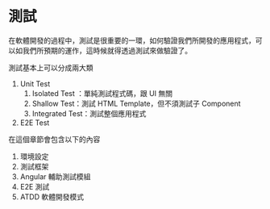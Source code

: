 # 測試

在軟體開發的過程中，測試是很重要的一環，如何驗證我們所開發的應用程式，可以如我們所預期的運作，這時候就得透過測試來做驗證了。

測試基本上可以分成兩大類

1. Unit Test
   1. Isolated Test ：單純測試程式碼，跟 UI 無關
   2. Shallow Test：測試 HTML Template，但不須測試子 Component
   3. Integrated Test：測試整個應用程式
2. E2E Test

在這個章節會包含以下的內容

1. 環境設定
2. 測試框架
3. Angular 輔助測試模組
4. E2E 測試
5. ATDD 軟體開發模式